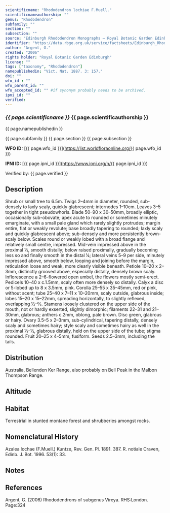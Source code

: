 ```yaml
---
scientificname: "Rhododendron lochiae F.Muell."
scientificnameauthorship: ""
genus: "Rhododendron"
subfamily: ""
section: ""
subsection: ""
source: "Edinburgh Rhododendron Monographs – Royal Botanic Garden Edinburgh"
identifier: "https://data.rbge.org.uk/service/factsheets/Edinburgh_Rhododendron_Monographs.xhtml"
author: "Argent, G."
created: "2006"
rights holder: "Royal Botanic Garden Edinburgh"
license: ""
tags: ["taxonomy", "Rhododendron"]
namepublishedin: "Vict. Nat. 1887. 3: 157."
doi: ""
wfo_id : ""
wfo_parent_id: ""
wfo_accepted_id: "" #if synonym probably needs to be archived.                      
ipni_id: ""
verified:
---
```

### _{{ page.scientificname }}_ {{ page.scientificauthorship }}
 {{ page.namepublishedin }}

{{ page.subfamily }} {{ page.section }} {{ page.subsection }}

**WFO ID:** [{{ page.wfo_id }}](https://list.worldfloraonline.org/{{ page.wfo_id }})

**IPNI ID:** [{{ page.ipni_id }}](https://www.ipni.org/n/{{ page.ipni_id }})

Verified by: {{ page.verified }}



## Description
Shrub or small tree to 6.5m. Twigs 2–4mm in diameter, rounded, sub-densely to laxly scaly, quickly glabrescent; internodes 1–10cm. Leaves 3–5 together in tight pseudo­whorls. Blade 50–90 x 30–50mm, broadly elliptic, occasionally sub-obovate; apex acute to rounded or sometimes minutely emarginate, with a small pale gland which rarely slightly protrudes; margin entire, flat or weakly revolute; base broadly tapering to rounded; laxly scaly and quickly glabrescent above; sub-densely and more persistently brown-scaly below. Scales round or weakly lobed with a broad flange and relatively small centre, impressed. Mid-vein impressed above in the proximal ½, smooth distally; below raised proximally, gradually becoming less so and finally smooth in the distal ¼; lateral veins 5–9 per side, minutely impressed above, smooth below, looping and joining before the margin, reticulation loose and weak, more clearly visible beneath. Petiole 10–20 x 2–3mm, distinctly grooved above, especially distally, densely brown scaly. Inflorescence a 2–6-flowered open umbel, the flowers mostly semi-erect. Pedicels 10–40 x c.1.5mm, scaly often more densely so distally. Calyx a disc or 5-lobed up to 8 x 3.5mm, pink. Corolla 25–55 x 35–45mm, red or pink, without scent; tube 25–40 x 7–11 x 10–20mm, scaly outside, glabrous inside; lobes 15–20 x 15–22mm, spreading horizontally, to slightly reflexed, overlapping ½–2⁄3. Stamens loosely clustered on the upper side of the mouth, not or hardly exserted, slightly dimorphic; filaments 22–31 and 21–30mm, glabrous; anthers c.2mm, oblong, pale brown. Disc green, glabrous or hairy. Ovary 3.5–5 x 2–3mm, sub-cylindrical, tapering distally, densely scaly and sometimes hairy; style scaly and sometimes hairy as well in the proximal 1⁄3–½, glabrous distally, held on the upper side of the tube; stigma rounded. Fruit 20–25 x 4–5mm, fusiform. Seeds 2.5–3mm, including the tails.

## Distribution
Australia, Bellenden Ker Range, also probably on Bell Peak in the Malbon Thompson Range.

## Altitude


## Habitat
Terrestrial in stunted montane forest and shrubberies amongst rocks.

## Nomenclatural History
Azalea lochae (F.Muell.) Kuntze, Rev. Gen. Pl. 1891. 387. R. notiale Craven, Edinb. J. Bot. 1996. 53(1): 33.
                       
## Notes


## References

Argent, G. (2006) Rhododendrons of subgenus Vireya. RHS:London. Page:324
